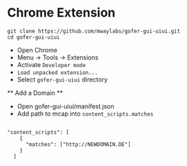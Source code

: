 # Chrome Extension
```
git clone https://github.com/mwaylabs/gofer-gui-uiui.git
cd gofer-gui-uiui
```

- Open Chrome
- Menu -> Tools -> Extensions
- Activate `Developer mode`
- `Load unpacked extension...`
- Select `gofer-gui-uiui` directory

** Add a Domain **
- Open gofer-gui-uiui/manifest.json
- Add path to mcap into `content_scripts.matches`

```

"content_scripts": [
    {
      "matches": ["http://NEWDOMAIN.DE"]
    }
  ]

```
